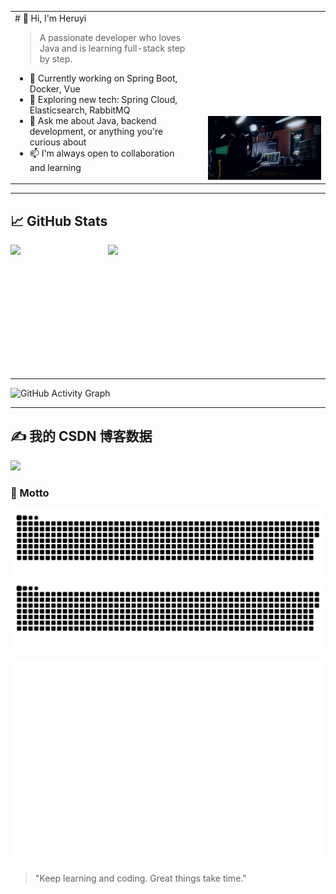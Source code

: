 <table>
  <tr>
    <td style="vertical-align: top; padding-right: 20px;">
# 👋 Hi, I'm Heruyi

> A passionate developer who loves Java and is learning full-stack step by step.

- 🔭 Currently working on Spring Boot, Docker, Vue
- 🌱 Exploring new tech: Spring Cloud, Elasticsearch, RabbitMQ
- 💬 Ask me about Java, backend development, or anything you're curious about
- 📫 I'm always open to collaboration and learning
    </td>
    <td style="vertical-align: bottom;">
      <img src="./gif/keyword.gif" alt="Heruyi" />
    </td>
  </tr>
</table>


---


## 📈 GitHub Stats

<div style="display: flex; width: 60%; gap: 10px; align-items: stretch; justify-content: center;">
  <img src="https://github-readme-stats.vercel.app/api?username=He-ry&show_icons=true&theme=default&cache_seconds=1"
       style="flex: 1; height: 200px; object-fit: contain;" />
  <img src="https://github-readme-stats.vercel.app/api/top-langs/?username=He-ry&layout=compact&theme=default&cache_seconds=1"
       style="flex: 1; height: 200px; object-fit: contain;" />
</div>





---

![GitHub Activity Graph](https://github-readme-activity-graph.vercel.app/graph?username=He-ry&theme=github-compact&area=true)

---

## ✍️ 我的 CSDN 博客数据
<img src="https://stats.justsong.cn/api/csdn?id=qq_52227892" />

### 🧠 Motto

![GitHub Snake Light](https://github.com/He-ry/He-ry/blob/output/github-contribution-grid-snake.svg#gh-light-mode-only)
![GitHub Snake Dark](https://github.com/He-ry/He-ry/blob/output/github-contribution-grid-snake-dark.svg#gh-dark-mode-only)


![Full Year Calendar](https://github.com/He-ry/He-ry/blob/main/dist/metrics.plugin.isocalendar.fullyear.svg)

> "Keep learning and coding. Great things take time."

